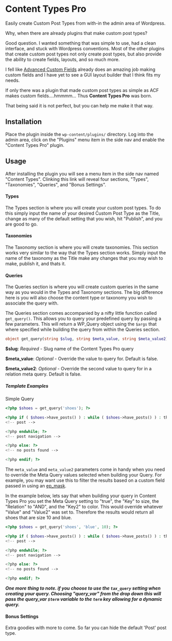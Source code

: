 # Content Types Pro

Easily create Custom Post Types from with-in the admin area of Wordpress.

Why, when there are already plugins that make custom post types?

Good question. I wanted something that was simple to use, had a clean interface, and stuck with Wordpress conventions. Most of the other plugins that create custom post types not only create post types, but also provide the ability to create fields, layouts, and so much more.

I fell like [Advanced Custom Fields](http://www.advancedcustomfields.com/) already does an amazing job making custom fields and I have yet to see a GUI layout builder that I think fits my needs.

If only there was a plugin that made custom post types as simple as ACF makes custom fields....hmmmm... Thus **Content Types Pro** was born.

That being said it is not perfect, but you can help me make it that way.


## Installation

Place the plugin inside the `wp-content/plugins/` directory. Log into the admin area, click on the "Plugins" menu item in the side nav and enable the "Content Types Pro" plugin.

## Usage

After installing the plugin you will see a menu item in the side nav named "Content Types". Clinking this link will reveal four sections, "Types", "Taxonomies", "Queries", and "Bonus Settings".

#### Types

The Types section is where you will create your custom post types. To do this simply input the name of your desired Custom Post Type as the Title, change as many of the default setting that you wish, hit "Publish", and you are good to go.

#### Taxonomies

The Taxonomy section is where you will create taxonomies. This section works very similar to the way that the Types section works. Simply input the name of the taxonomy as the Title make any changes that you may wish to make, publish it, and thats it.

#### Queries

The Queries section is where you will create custom queries in the same way as you would in the Types and Taxonomy sections. The big difference here is you will also choose the content type or taxonomy you wish to associate the query with.

The Queries section comes accompanied by a nifty little function called `get_query()`. This allows you to query your predefined query by passing a few parameters. This will return a WP_Query object using the `$args` that where specified while building the query from within the Queries section.

```php
object get_query(string $slug, string $meta_value, string $meta_value2)
```

**$slug**: *Required* - Slug name of the Content Types Pro query

**$meta_value**: *Optional* -  Override the value to query for. Default is false.

**$meta_value2**: *Optional* - Override the second value to query for in a relation meta query. Default is false.

##### Template Examples

Simple Query

```php
<?php $shoes = get_query('shoes'); ?>

<?php if ( $shoes->have_posts() ) : while ( $shoes->have_posts() ) : the_post(); ?>
<!-- post -->

<?php endwhile; ?>
<!-- post navigation -->

<?php else: ?>
<!-- no posts found -->

<?php endif; ?>
```

The `meta_value` and `meta_value2` parameters come in handy when you need to override the Meta Query values selected when building your Query. For example, you may want use this to filter the results based on a custom field passed in using an [ep_mask](https://make.wordpress.org/plugins/2012/06/07/rewrite-endpoints-api/).

In the example below, lets say that when building your query in Content Types Pro you set the Meta Query setting to "true", the "Key" to size, the "Relation" to "AND", and the "Key2" to color. This would override whatever "Value" and "Value2" was set to. Therefore the results would return all shoes that are size 10 and blue.

```php
<?php $shoes = get_query('shoes', 'blue', 10); ?>

<?php if ( $shoes->have_posts() ) : while ( $shoes->have_posts() ) : the_post(); ?>
<!-- post -->

<?php endwhile; ?>
<!-- post navigation -->

<?php else: ?>
<!-- no posts found -->

<?php endif; ?>
```


***One more thing to note. if you choose to use the `tax_query` setting when creating your query. Choosing "query_var" from the drop down this will pass the query_var `$term` variable to the `term` key allowing for a dynamic query.***

#### Bonus Settings

Extra goodies with more to come. So far you can hide the default 'Post' post type.



